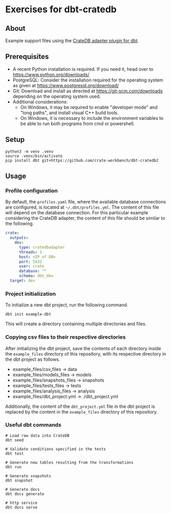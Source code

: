 # Exercises for dbt-cratedb


## About

Example support files using the [CrateDB adapter plugin for dbt].


## Prerequisites

- A recent Python installation is required. If you need it, head over to
  https://www.python.org/downloads/
- PostgreSQL: Consider the installation required for the operating system as given at
  https://www.postgresql.org/download/
- Git: Download and install as directed at https://git-scm.com/downloads depending on
  the operating system used.
- Additional considerations:
  - On Windows, it may be required to enable "developer mode" and "long paths", 
    and install visual C++ build tools.
  - On Windows, it is necessary to include the environment variables to be able
    to run both programs from cmd or powershell.


## Setup

```shell
python3 -m venv .venv
source .venv/bin/activate
pip install dbt git+https://github.com/crate-workbench/dbt-cratedb2
```

## Usage

### Profile configuration

By default, the `profiles.yaml` file, where the available database connections
are configured, is located at `~/.dbt/profiles.yml`. The content of this file
will depend on the database connection. For this particular example considering
the CrateDB adapter, the content of this file should be similar to the following.
```yaml
crate:
  outputs:
    dev:
      type: cratedbadapter
      threads: 1
      host: <IP of DB>
      port: 5432
      user: crate
      database: ""
      schema: dbt_dev
  target: dev
```

### Project initialization

To initialize a new dbt project, run the following command.
```shell
dbt init example-dbt
```

This will create a directory containing multiple directories and files.

### Copying csv files to their respective directories

After initializing the dbt project, save the contents of each directory inside
the `example_files` directory of this repository, with its respective directory
in the dbt project as follows.

 * example_files/csv_files -> data
 * example_files/models_files -> models
 * example_files/snapshots_files -> snapshots
 * example_files/tests_files -> tests
 * example_files/analysis_files -> analysis
 * example_files/dbt_project.yml -> ./dbt_project.yml

Additionally, the content of the `dbt_project.yml` file in the dbt project is
replaced by the content in the `example_files` directory of this repository.

### Useful dbt commands

```shell
# Load raw data into CrateDB
dbt seed

# Validate conditions specified in the tests
dbt test

# Generate new tables resulting from the transformations
dbt run

# Generate snapshots
dbt snapshot
 
# Generate docs
dbt docs generate
 
# http service
dbt docs serve
```


[CrateDB adapter plugin for dbt]: https://github.com/crate-workbench/dbt-cratedb2
